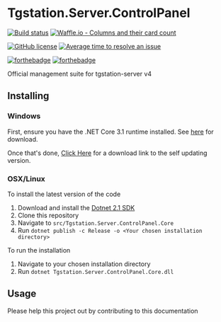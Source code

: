 # Tgstation.Server.ControlPanel

[![Build status](https://ci.appveyor.com/api/projects/status/gl54ng7129t4o5ca/branch/master?svg=true)](https://ci.appveyor.com/project/Cyberboss/Tgstation.Server.ControlPanel/branch/master) [![Waffle.io - Columns and their card count](https://badge.waffle.io/tgstation/Tgstation.Server.ControlPanel.svg?columns=all)](https://waffle.io/tgstation/Tgstation.Server.ControlPanel)

[![GitHub license](https://img.shields.io/github/license/tgstation/Tgstation.Server.ControlPanel.svg)](https://github.com/tgstation/Tgstation.Server.ControlPanel/blob/master/LICENSE) [![Average time to resolve an issue](http://isitmaintained.com/badge/resolution/tgstation/Tgstation.Server.ControlPanel.svg)](http://isitmaintained.com/project/tgstation/Tgstation.Server.ControlPanel "Average time to resolve an issue")

[![forthebadge](http://forthebadge.com/images/badges/made-with-c-sharp.svg)](http://forthebadge.com) [![forthebadge](http://forthebadge.com/images/badges/60-percent-of-the-time-works-every-time.svg)](http://forthebadge.com)

Official management suite for tgstation-server v4

## Installing

### Windows

First, ensure you have the .NET Core 3.1 runtime installed. See [here](https://dotnet.microsoft.com/download/dotnet-core/current/runtime) for download.

Once that's done, [Click Here](https://github.com/tgstation/Tgstation.Server.ControlPanel/releases/latest) for a download link to the self updating version.

### OSX/Linux

To install the latest version of the code

1. Download and install the [Dotnet 2.1 SDK](https://www.microsoft.com/net/download/dotnet-core/2.1)
1. Clone this repository
1. Navigate to `src/Tgstation.Server.ControlPanel.Core`
1. Run `dotnet publish -c Release -o <Your chosen installation directory>`

To run the installation

1. Navigate to your chosen installation directory
2. Run `dotnet Tgstation.Server.ControlPanel.Core.dll`

## Usage

Please help this project out by contributing to this documentation
